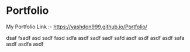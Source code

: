 # Portfolio
My Portfolio Link :-
https://yashdon999.github.io/Portfolio/


dsaf
fsadf
asd
sadf
fasd
sdfa
asdf
sadf
sadf
safd
asdf
asdf
asdf
asdf
safa
asdf
asdfa
asdf
